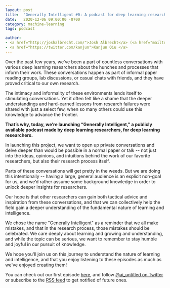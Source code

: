 ```yaml
---
layout: post
title:  "Generally Intelligent #0: A podcast for deep learning researchers"
date:   2020-12-06 09:00:00 -0700
category: machine-learning
tags: podcast 

author: 
- <a href="http://joshalbrecht.com/">Josh Albrecht</a> (<a href="mailto:joshalbrecht@gmail.com">email</a>)
- <a href="https://twitter.com/kanjun">Kanjun Qiu </a>
---
```


Over the past few years, we’ve been a part of countless conversations with various deep learning researchers about the hunches and processes that inform their work. These conversations happen as part of informal paper reading groups, lab discussions, or casual chats with friends, and they have proved critical to our own research.

The intimacy and informality of these environments lends itself to stimulating conversations. Yet it often felt like a shame that the deeper understandings and hard-earned lessons from research failures were shared with just a select few, when so many others could use this knowledge to advance the frontier. 

**That’s why, today, we’re launching “Generally Intelligent,” a publicly available podcast made by deep learning researchers, for deep learning researchers.**

<!--more-->

In launching this project, we want to open up private conversations and delve deeper than would be possible in a normal paper or talk -- not just into the ideas, opinions, and intuitions behind the work of our favorite researchers, but also their research process itself. 

Parts of these conversations will get pretty in the weeds. But we are doing this intentionally -- having a large, general audience is an explicit non-goal for us, and we’d rather assume some background knowledge in order to unlock deeper insights for researchers.

Our hope is that other researchers can gain both tactical advice and inspiration from these conversations, and that we can collectively help the field gain a deeper understanding of the fundamental nature of learning and intelligence.

We chose the name "Generally Intelligent" as a reminder that we all make mistakes, and that in the research process, those mistakes should be celebrated. We care deeply about learning and growing and understanding, and while the topic can be serious, we want to remember to stay humble and joyful in our pursuit of knowledge. 

We hope you'll join us on this journey to understand the nature of learning and intelligence, and that you enjoy listening to these episodes as much as we've enjoyed creating them!

You can check out our first episode [here](https://open.spotify.com/show/1hikWa5LWDQJwXtz5LoeVn), and follow [@ai_untitled on Twitter](https://twitter.com/ai_untitled) or subscribe to the <a href="{{ 'feed.xml' | relative_url }}">RSS feed</a> to get notified of future ones.